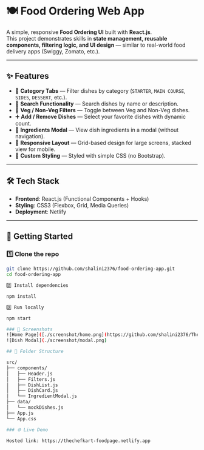 # 🍽️ Food Ordering Web App

A simple, responsive **Food Ordering UI** built with **React.js**.  
This project demonstrates skills in **state management, reusable components, filtering logic, and UI design** — similar to real-world food delivery apps (Swiggy, Zomato, etc.).

---

## ✨ Features

- 📌 **Category Tabs** — Filter dishes by category (`STARTER`, `MAIN COURSE`, `SIDES`, `DESSERT`, etc.).
- 🔎 **Search Functionality** — Search dishes by name or description.
- 🥗 **Veg / Non-Veg Filters** — Toggle between Veg and Non-Veg dishes.
- ➕ **Add / Remove Dishes** — Select your favorite dishes with dynamic count.
- 📖 **Ingredients Modal** — View dish ingredients in a modal (without navigation).
- 📱 **Responsive Layout** — Grid-based design for large screens, stacked view for mobile.
- 🎨 **Custom Styling** — Styled with simple CSS (no Bootstrap).

---

## 🛠️ Tech Stack

- **Frontend**: React.js (Functional Components + Hooks)
- **Styling**: CSS3 (Flexbox, Grid, Media Queries)
- **Deployment**: Netlify

---

## 🚀 Getting Started

### 1️⃣ Clone the repo
```bash
git clone https://github.com/shalini2376/food-ordering-app.git
cd food-ordering-app

2️⃣ Install dependencies

npm install

3️⃣ Run locally

npm start

### 📸 Screenshots
![Home Page]([./screenshot/home.png](https://github.com/shalini2376/TheChefKart/blob/main/screenshot/home.png?raw=true))
![Dish Modal](./screenshot/modal.png)

## 📂 Folder Structure

src/
├── components/
│   ├── Header.js
│   ├── Filters.js
│   ├── DishList.js
│   ├── DishCard.js
│   └── IngredientModal.js
├── data/
│   └── mockDishes.js
├── App.js
└── App.css

### 🌐 Live Demo

Hosted link: https://thechefkart-foodpage.netlify.app
